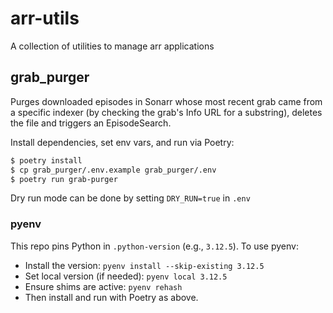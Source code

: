 # arr-utils
A collection of utilities to manage arr applications

## grab_purger

Purges downloaded episodes in Sonarr whose most recent grab came from a specific indexer (by checking the grab's Info URL for a substring), deletes the file and triggers an EpisodeSearch.

Install dependencies, set env vars, and run via Poetry:

```bash
$ poetry install
$ cp grab_purger/.env.example grab_purger/.env
$ poetry run grab-purger
```

Dry run mode can be done by setting `DRY_RUN=true` in `.env`


### pyenv

This repo pins Python in `.python-version` (e.g., `3.12.5`). To use pyenv:

- Install the version: `pyenv install --skip-existing 3.12.5`
- Set local version (if needed): `pyenv local 3.12.5`
- Ensure shims are active: `pyenv rehash`
- Then install and run with Poetry as above.
